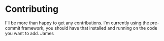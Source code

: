 # Contributing

I'll be more than happy to get any contributions.
I'm currently using the pre-commit framework, you should have that installed
and running on the code you want to add.
James
